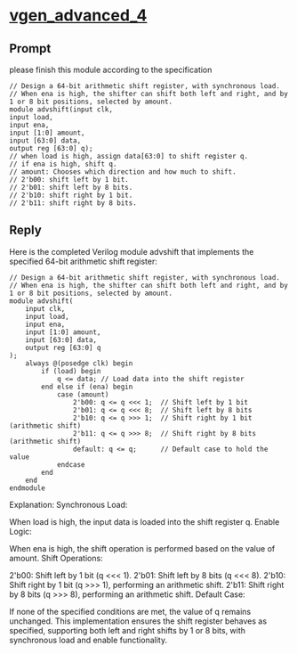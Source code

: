 # [vgen_advanced_4](https://github.com/shailja-thakur/VGen/blob/main/prompts-and-testbenches/advanced4/prompt3_advshifter.v)
## Prompt
please finish this module according to the specification
```
// Design a 64-bit arithmetic shift register, with synchronous load. 
// When ena is high, the shifter can shift both left and right, and by 1 or 8 bit positions, selected by amount.
module advshift(input clk,
input load,
input ena,
input [1:0] amount,
input [63:0] data,
output reg [63:0] q); 
// when load is high, assign data[63:0] to shift register q.
// if ena is high, shift q.
// amount: Chooses which direction and how much to shift.
// 2'b00: shift left by 1 bit.
// 2'b01: shift left by 8 bits.
// 2'b10: shift right by 1 bit.
// 2'b11: shift right by 8 bits.
```
## Reply
Here is the completed Verilog module advshift that implements the specified 64-bit arithmetic shift register:
```
// Design a 64-bit arithmetic shift register, with synchronous load. 
// When ena is high, the shifter can shift both left and right, and by 1 or 8 bit positions, selected by amount.
module advshift(
    input clk,
    input load,
    input ena,
    input [1:0] amount,
    input [63:0] data,
    output reg [63:0] q
); 
    always @(posedge clk) begin
        if (load) begin
            q <= data; // Load data into the shift register
        end else if (ena) begin
            case (amount)
                2'b00: q <= q <<< 1;  // Shift left by 1 bit
                2'b01: q <= q <<< 8;  // Shift left by 8 bits
                2'b10: q <= q >>> 1;  // Shift right by 1 bit (arithmetic shift)
                2'b11: q <= q >>> 8;  // Shift right by 8 bits (arithmetic shift)
                default: q <= q;      // Default case to hold the value
            endcase
        end
    end
endmodule
```
Explanation:
Synchronous Load:

When load is high, the input data is loaded into the shift register q.
Enable Logic:

When ena is high, the shift operation is performed based on the value of amount.
Shift Operations:

2'b00: Shift left by 1 bit (q <<< 1).
2'b01: Shift left by 8 bits (q <<< 8).
2'b10: Shift right by 1 bit (q >>> 1), performing an arithmetic shift.
2'b11: Shift right by 8 bits (q >>> 8), performing an arithmetic shift.
Default Case:

If none of the specified conditions are met, the value of q remains unchanged.
This implementation ensures the shift register behaves as specified, supporting both left and right shifts by 1 or 8 bits, with synchronous load and enable functionality.